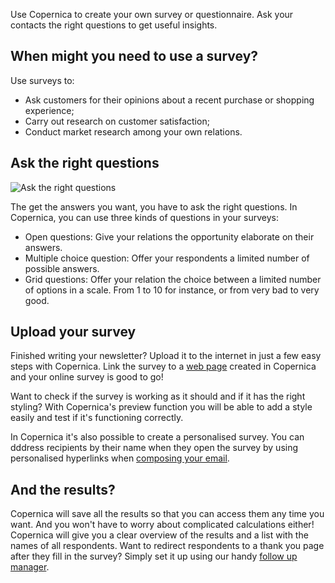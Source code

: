 Use Copernica to create your own survey or questionnaire. Ask your
contacts the right questions to get useful insights.

When might you need to use a survey?
------------------------------------

Use surveys to:

-   Ask customers for their opinions about a recent purchase or shopping
    experience;
-   Carry out research on customer satisfaction;
-   Conduct market research among your own relations.

Ask the right questions
-----------------------

![Ask the right
questions](../images/online-surveys-questions-thumb.png "Ask the right questions")

The get the answers you want, you have to ask the right questions. In
Copernica, you can use three kinds of questions in your surveys:

-   Open questions: Give your relations the opportunity elaborate on
    their answers.
-   Multiple choice question: Offer your respondents a limited number of
    possible answers.
-   Grid questions: Offer your relation the choice between a limited
    number of options in a scale. From 1 to 10 for instance, or from
    very bad to very good.

Upload your survey
------------------

Finished writing your newsletter? Upload it to the internet in just a
few easy steps with Copernica. Link the survey to a [web
page](./web-pages.md "web page") created
in Copernica and your online survey is good to go!

Want to check if the survey is working as it should and if it has the
right styling? With Copernica's preview function you will be able to add
a style easily and test if it's functioning correctly.

In Copernica it's also possible to create a personalised survey. You can
dddress recipients by their name when they open the survey by using
personalised hyperlinks when [composing your
email](./create-clever-emailings.md "composing your emailings").

And the results?
----------------

Copernica will save all the results so that you can access them any time
you want. And you won't have to worry about complicated calculations
either! Copernica will give you a clear overview of the results and a
list with the names of all respondents. Want to redirect respondents to
a thank you page after they fill in the survey? Simply set it up using
our handy [follow up
manager](./automate-campaigns.md "follow up manager").
